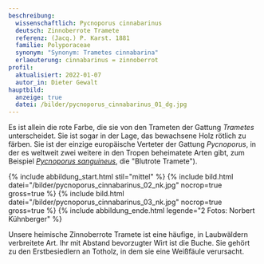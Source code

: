 ```yaml
---
beschreibung:
  wissenschaftlich: Pycnoporus cinnabarinus
  deutsch: Zinnoberrote Tramete
  referenz: (Jacq.) P. Karst. 1881
  familie: Polyporaceae
  synonym: "Synonym: Trametes cinnabarina"
  erlaeuterung: cinnabarinus = zinnoberrot
profil:
  aktualisiert: 2022-01-07
  autor_in: Dieter Gewalt
hauptbild:
  anzeige: true
  datei: /bilder/pycnoporus_cinnabarinus_01_dg.jpg
---
```

Es ist allein die rote Farbe, die sie von den Trameten der Gattung *Trametes* unterscheidet. Sie ist sogar in der Lage, das bewachsene Holz rötlich zu färben. Sie ist der einzige europäische Verteter der Gattung *Pycnoporus*, in der es weltweit zwei weitere in den Tropen beheimatete Arten gibt, zum Beispiel *[Pycnoporus sanguineus](/pilze/pycnoporus-sanguineus-blutrote-tramete)*[](/pilze/pycnoporus-sanguineus-blutrote-tramete), die "Blutrote Tramete").

{% include abbildung_start.html stil="mittel" %}
{% include bild.html datei="/bilder/pycnoporus_cinnabarinus_02_nk.jpg" nocrop=true gross=true %}
{% include bild.html datei="/bilder/pycnoporus_cinnabarinus_03_nk.jpg" nocrop=true gross=true %}
{% include abbildung_ende.html legende="2 Fotos: Norbert Kühnberger" %}

Unsere heimische Zinnoberrote Tramete ist eine häufige, in Laubwäldern verbreitete Art. Ihr mit Abstand bevorzugter Wirt ist die Buche. Sie gehört zu den Erstbesiedlern an Totholz, in dem sie eine Weißfäule verursacht.